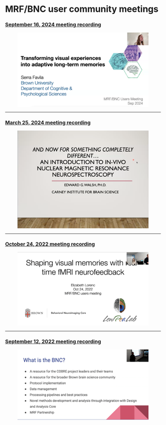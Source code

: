 # MRF/BNC user community meetings

### [September 16, 2024 meeting recording](https://drive.google.com/file/d/18LKGjTT0rzJ6MomGeqmP2CR2sqDW2tYP/view?usp=sharing)

<figure><img src="../.gitbook/assets/Screenshot 2024-09-16 at 2.04.35 PM.png" alt=""><figcaption></figcaption></figure>

***

### [March 25, 2024 meeting recording](https://brown.hosted.panopto.com/Panopto/Pages/Viewer.aspx?id=9f8cc672-e125-49a7-bb0a-b13e01248e30)

<div align="left">

<figure><img src="../.gitbook/assets/Screenshot 2024-03-25 at 5.33.47 PM.png" alt=""><figcaption></figcaption></figure>

</div>

***

### [October 24, 2022 meeting recording](https://brown.hosted.panopto.com/Panopto/Pages/Viewer.aspx?id=cf31a550-3dea-4f78-b01e-af38013af61b)

<figure><img src="../.gitbook/assets/Screen Shot 2022-10-24 at 5.10.12 PM.png" alt=""><figcaption></figcaption></figure>

***

### [September 12, 2022 meeting recording](https://brown.hosted.panopto.com/Panopto/Pages/Viewer.aspx?id=67201dd3-e945-4fdb-b281-af1c00f39b42)

<figure><img src="../.gitbook/assets/Screen Shot 2022-10-24 at 5.06.33 PM.png" alt=""><figcaption></figcaption></figure>

